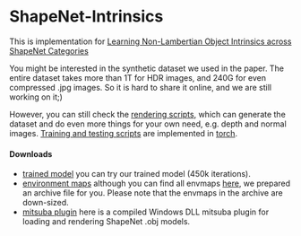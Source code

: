 # ShapeNet-Intrinsics

This is implementation for [Learning Non-Lambertian Object Intrinsics across ShapeNet Categories](https://arxiv.org/abs/1612.08510)

You might be interested in the synthetic dataset we used in the paper. The entire dataset takes more than 1T for HDR images, and 240G for even compressed .jpg images. So it is hard to share it online, and we are still working on it;)

However, you can still check the [rendering scripts](render), which can generate the dataset and do even more things for your own need, e.g. depth and normal images. [Training and testing scripts](train) are implemented in [torch](http://torch.ch/).

#### Downloads
* [trained model](http://share.shijian.org.cn/shapenet/intrinsics/model.t7) you can try our trained model (450k iterations).
* [environment maps](http://share.shijian.org.cn/shapenet/intrinsics/envmap.zip) although you can find all envmaps [here](http://www.hdrlabs.com/sibl/archive.html), we prepared an archive file for you. Please note that the envmaps in the archive are down-sized.
* [mitsuba plugin](http://share.shijian.org.cn/shapenet/render/shapenet.dll) here is a compiled Windows DLL mitsuba plugin for loading and rendering ShapeNet .obj models.
